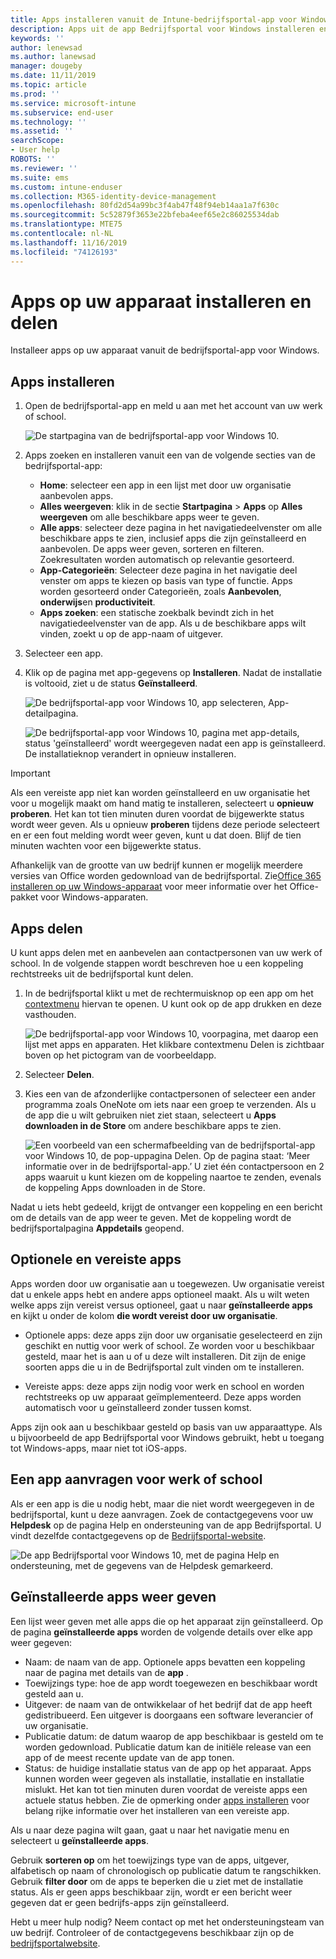 ```yaml
---
title: Apps installeren vanuit de Intune-bedrijfsportal-app voor Windows
description: Apps uit de app Bedrijfsportal voor Windows installeren en delen
keywords: ''
author: lenewsad
ms.author: lanewsad
manager: dougeby
ms.date: 11/11/2019
ms.topic: article
ms.prod: ''
ms.service: microsoft-intune
ms.subservice: end-user
ms.technology: ''
ms.assetid: ''
searchScope:
- User help
ROBOTS: ''
ms.reviewer: ''
ms.suite: ems
ms.custom: intune-enduser
ms.collection: M365-identity-device-management
ms.openlocfilehash: 80fd2d54a99bc3f4ab47f48f94eb14aa1a7f630c
ms.sourcegitcommit: 5c52879f3653e22bfeba4eef65e2c86025534dab
ms.translationtype: MTE75
ms.contentlocale: nl-NL
ms.lasthandoff: 11/16/2019
ms.locfileid: "74126193"
---
```

# <a name="install-and-share-apps-on-your-device"></a>Apps op uw apparaat installeren en delen

Installeer apps op uw apparaat vanuit de bedrijfsportal-app voor Windows.

## <a name="install-apps"></a>Apps installeren

1. Open de bedrijfsportal-app en meld u aan met het account van uw werk of school.  

    ![De startpagina van de bedrijfsportal-app voor Windows 10.](./media/RS1_AppDetailsPage_Installed_03.png)
2. Apps zoeken en installeren vanuit een van de volgende secties van de bedrijfsportal-app:  

    * **Home**: selecteer een app in een lijst met door uw organisatie aanbevolen apps.  
    * **Alles weergeven**: klik in de sectie **Startpagina** > **Apps** op **Alles weergeven** om alle beschikbare apps weer te geven.  
    * **Alle apps**: selecteer deze pagina in het navigatiedeelvenster om alle beschikbare apps te zien, inclusief apps die zijn geïnstalleerd en aanbevolen. De apps weer geven, sorteren en filteren. Zoekresultaten worden automatisch op relevantie gesorteerd.  
    * **App-Categorieën**: Selecteer deze pagina in het navigatie deel venster om apps te kiezen op basis van type of functie. Apps worden gesorteerd onder Categorieën, zoals **Aanbevolen**, **onderwijs**en **productiviteit**.  
    * **Apps zoeken**: een statische zoekbalk bevindt zich in het navigatiedeelvenster van de app. Als u de beschikbare apps wilt vinden, zoekt u op de app-naam of uitgever.  

3. Selecteer een app.   
4. Klik op de pagina met app-gegevens op **Installeren**. Nadat de installatie is voltooid, ziet u de status **Geïnstalleerd**.  

    ![De bedrijfsportal-app voor Windows 10, app selecteren, App-detailpagina.](./media/RS1_AppDetailsPage_Installed_02.png)  
    
    ![De bedrijfsportal-app voor Windows 10, pagina met app-details, status 'geïnstalleerd' wordt weergegeven nadat een app is geïnstalleerd. De installatieknop verandert in opnieuw installeren.](./media/RS1_AppDetailsPage_Installed_01.png)    

> [!IMPORTANT]
> Als een vereiste app niet kan worden geïnstalleerd en uw organisatie het voor u mogelijk maakt om hand matig te installeren, selecteert u **opnieuw proberen**. Het kan tot tien minuten duren voordat de bijgewerkte status wordt weer geven. Als u opnieuw **proberen** tijdens deze periode selecteert en er een fout melding wordt weer geven, kunt u dat doen. Blijf de tien minuten wachten voor een bijgewerkte status.   

Afhankelijk van de grootte van uw bedrijf kunnen er mogelijk meerdere versies van Office worden gedownload van de bedrijfsportal. Zie[Office 365 installeren op uw Windows-apparaat](./install-office-windows.md) voor meer informatie over het Office-pakket voor Windows-apparaten.

## <a name="share-apps"></a>Apps delen  
U kunt apps delen met en aanbevelen aan contactpersonen van uw werk of school. In de volgende stappen wordt beschreven hoe u een koppeling rechtstreeks uit de bedrijfsportal kunt delen.

1. In de bedrijfsportal klikt u met de rechtermuisknop op een app om het [contextmenu](https://docs.microsoft.com//windows/uwp/design/controls-and-patterns/menus) hiervan te openen. U kunt ook op de app drukken en deze vasthouden.  

    ![De bedrijfsportal-app voor Windows 10, voorpagina, met daarop een lijst met apps en apparaten. Het klikbare contextmenu Delen is zichtbaar boven op het pictogram van de voorbeeldapp. ](./media/1808_ShareContext_CP_Windows.png)  

2. Selecteer **Delen**.
3. Kies een van de afzonderlijke contactpersonen of selecteer een ander programma zoals OneNote om iets naar een groep te verzenden. Als u de app die u wilt gebruiken niet ziet staan, selecteert u **Apps downloaden in de Store** om andere beschikbare apps te zien.  

    ![Een voorbeeld van een schermafbeelding van de bedrijfsportal-app voor Windows 10, de pop-uppagina Delen. Op de pagina staat: ‘Meer informatie over <naam voorbeeldapp> in de bedrijfsportal-app.’ U ziet één contactpersoon en 2 apps waaruit u kunt kiezen om de koppeling naartoe te zenden, evenals de koppeling Apps downloaden in de Store. ](./media/1808_ShareApps_CP_Windows.png) 

Nadat u iets hebt gedeeld, krijgt de ontvanger een koppeling en een bericht om de details van de app weer te geven. Met de koppeling wordt de bedrijfsportalpagina **Appdetails** geopend. 

## <a name="optional-and-required-apps"></a>Optionele en vereiste apps
Apps worden door uw organisatie aan u toegewezen. Uw organisatie vereist dat u enkele apps hebt en andere apps optioneel maakt. Als u wilt weten welke apps zijn vereist versus optioneel, gaat u naar **geïnstalleerde apps** en kijkt u onder de kolom **die wordt vereist door uw organisatie**.  

* Optionele apps: deze apps zijn door uw organisatie geselecteerd en zijn geschikt en nuttig voor werk of school. Ze worden voor u beschikbaar gesteld, maar het is aan u of u deze wilt installeren. Dit zijn de enige soorten apps die u in de Bedrijfsportal zult vinden om te installeren. 

* Vereiste apps: deze apps zijn nodig voor werk en school en worden rechtstreeks op uw apparaat geïmplementeerd. Deze apps worden automatisch voor u geïnstalleerd zonder tussen komst. 

Apps zijn ook aan u beschikbaar gesteld op basis van uw apparaattype. Als u bijvoorbeeld de app Bedrijfsportal voor Windows gebruikt, hebt u toegang tot Windows-apps, maar niet tot iOS-apps.

## <a name="request-an-app-for-work-or-school"></a>Een app aanvragen voor werk of school  
Als er een app is die u nodig hebt, maar die niet wordt weergegeven in de bedrijfsportal, kunt u deze aanvragen. Zoek de contactgegevens voor uw **Helpdesk** op de pagina Help en ondersteuning van de app Bedrijfsportal. U vindt dezelfde contactgegevens op de [Bedrijfsportal-website](https://go.microsoft.com/fwlink/?linkid=2010980).    

  ![De app Bedrijfsportal voor Windows 10, met de pagina Help en ondersteuning, met de gegevens van de Helpdesk gemarkeerd. ](./media/1812_UCP_Help_Support_helpdesk.png)  

## <a name="view-installed-apps"></a>Geïnstalleerde apps weer geven  
Een lijst weer geven met alle apps die op het apparaat zijn geïnstalleerd. Op de pagina **geïnstalleerde apps** worden de volgende details over elke app weer gegeven:

* Naam: de naam van de app. Optionele apps bevatten een koppeling naar de pagina met details van de **app** .
* Toewijzings type: hoe de app wordt toegewezen en beschikbaar wordt gesteld aan u. 
* Uitgever: de naam van de ontwikkelaar of het bedrijf dat de app heeft gedistribueerd. Een uitgever is doorgaans een software leverancier of uw organisatie.  
* Publicatie datum: de datum waarop de app beschikbaar is gesteld om te worden gedownload. Publicatie datum kan de initiële release van een app of de meest recente update van de app tonen.
* Status: de huidige installatie status van de app op het apparaat. Apps kunnen worden weer gegeven als installatie, installatie en installatie mislukt. Het kan tot tien minuten duren voordat de vereiste apps een actuele status hebben. Zie de opmerking onder [apps installeren](#install-apps) voor belang rijke informatie over het installeren van een vereiste app. 

Als u naar deze pagina wilt gaan, gaat u naar het navigatie menu en selecteert u **geïnstalleerde apps**.  


Gebruik **sorteren op** om het toewijzings type van de apps, uitgever, alfabetisch op naam of chronologisch op publicatie datum te rangschikken. Gebruik **filter door** om de apps te beperken die u ziet met de installatie status.  Als er geen apps beschikbaar zijn, wordt er een bericht weer gegeven dat er geen bedrijfs-apps zijn geïnstalleerd.  

Hebt u meer hulp nodig? Neem contact op met het ondersteuningsteam van uw bedrijf. Controleer of de contactgegevens beschikbaar zijn op de [bedrijfsportalwebsite](https://go.microsoft.com/fwlink/?linkid=2010980).  
